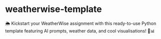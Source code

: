 # weatherwise-template
🌦️ Kickstart your WeatherWise assignment with this ready-to-use Python template featuring AI prompts, weather data, and cool visualisations! 🧠📊
